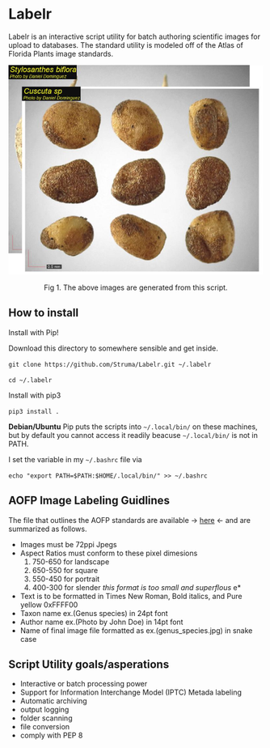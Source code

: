 # Labelr
Labelr is an interactive script utility for batch authoring scientific images for upload to databases. The standard utility is modeled off of the Atlas of Florida Plants image standards.

<p align="center">
  <img src="https://raw.githubusercontent.com/Struma/Labelr/master/ref/Seed_example.png" alt="example_imgs"/>
  
</p>
<p align="center"> Fig 1. The above images are generated from this script. </p>

How to install
------
Install with Pip! 

Download this directory to somewhere sensible and get inside.

`git clone https://github.com/Struma/Labelr.git ~/.labelr` 

`cd ~/.labelr`

Install with pip3

`pip3 install .`
  
**Debian/Ubuntu** Pip puts the scripts into `~/.local/bin/` on these machines, but by default you cannot access it readily beacuse `~/.local/bin/` is not in PATH.

I set the variable in my `~/.bashrc` file via

`echo "export PATH=$PATH:$HOME/.local/bin/" >> ~/.bashrc`
 




AOFP Image Labeling Guidlines
------

The file that outlines the AOFP standards are available ->
[here](https://github.com/Struma/Labelr/blob/master/ref/Live%20plant%20photo%20instructions%20for%20the%20Atlas.doc) <- and are summarized as follows.

* Images must be 72ppi Jpegs
* Aspect Ratios must conform to these pixel dimesions
  1. 750-650 for landscape
  2. 650-550 for square
  3. 550-450 for portrait
  4. 400-300 for slender *this format is too small and superflous*
  e* 
* Text is to be formatted in Times New Roman, Bold italics, and Pure yellow 0xFFFF00
* Taxon name ex.(Genus species) in 24pt font
* Author name ex.(Photo by John Doe) in 14pt font
* Name of final image file formatted as ex.(genus_species.jpg) in snake case

Script Utility goals/asperations
------
* Interactive or batch processing power
* Support for Information Interchange Model (IPTC) Metada labeling
* Automatic archiving
* output logging
* folder scanning
* file conversion
* comply with PEP 8

